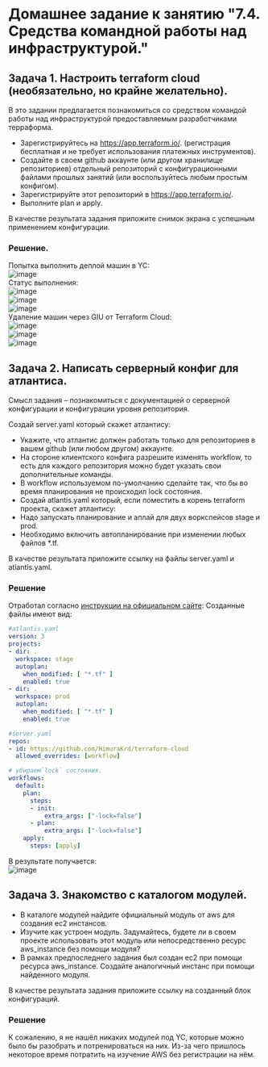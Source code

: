 # Домашнее задание к занятию "7.4. Средства командной работы над инфраструктурой."

## Задача 1. Настроить terraform cloud (необязательно, но крайне желательно).
В это задании предлагается познакомиться со средством командой работы над инфраструктурой предоставляемым разработчиками терраформа.  

* Зарегистрируйтесь на https://app.terraform.io/. (регистрация бесплатная и не требует использования платежных инструментов).
* Создайте в своем github аккаунте (или другом хранилище репозиториев) отдельный репозиторий с конфигурационными файлами прошлых занятий (или воспользуйтесь любым простым конфигом).  
* Зарегистрируйте этот репозиторий в https://app.terraform.io/.
* Выполните plan и apply.

В качестве результата задания приложите снимок экрана с успешным применением конфигурации.
### Решение.

Попытка выполнить деплой машин в YC:  
![image](https://user-images.githubusercontent.com/68470186/148061937-b01ac2af-3ab6-4106-b033-c85253797319.png)  
Статус выполнения:  
![image](https://user-images.githubusercontent.com/68470186/148061954-ed841fdb-2609-45f9-aec2-192df5f99de2.png)  
![image](https://user-images.githubusercontent.com/68470186/148061962-c5709abf-92d9-4bc6-8322-35cee9c9825f.png)  
![image](https://user-images.githubusercontent.com/68470186/148061977-8260b660-f9df-4416-870d-3f6b9f0d25ab.png)  
Удаление машин через GIU от Terraform Cloud:  
![image](https://user-images.githubusercontent.com/68470186/148062005-e68e81eb-081b-4ec2-ab60-783af3872ae5.png)  
![image](https://user-images.githubusercontent.com/68470186/148062011-a580ae44-3ea8-48e9-a094-d31429215e09.png)  
![image](https://user-images.githubusercontent.com/68470186/148062022-8496c11f-c9bc-46fc-a554-fb654f22c725.png)


## Задача 2. Написать серверный конфиг для атлантиса.
Смысл задания – познакомиться с документацией о серверной конфигурации и конфигурации уровня репозитория.  

Создай server.yaml который скажет атлантису:  

* Укажите, что атлантис должен работать только для репозиториев в вашем github (или любом другом) аккаунте.  
* На стороне клиентского конфига разрешите изменять workflow, то есть для каждого репозитория можно будет указать свои дополнительные команды.  
* В workflow используемом по-умолчанию сделайте так, что бы во время планирования не происходил lock состояния.  
* Создай atlantis.yaml который, если поместить в корень terraform проекта, скажет атлантису:  
* Надо запускать планирование и аплай для двух воркспейсов stage и prod.
* Необходимо включить автопланирование при изменении любых файлов *.tf.  

В качестве результата приложите ссылку на файлы server.yaml и atlantis.yaml.  

### Решение
Отработал согласно [инструкции на официальном сайте](https://www.runatlantis.io/guide/testing-locally.html):
Созданные файлы имеют вид:
```yml
#atlantis.yaml
version: 3
projects:
- dir: .
  workspace: stage
  autoplan:
    when_modified: [ "*.tf" ]
    enabled: true
- dir: .
  workspace: prod
  autoplan:
    when_modified: [ "*.tf" ]
    enabled: true
```
``` yml
#server.yaml
repos:
- id: https://github.com/HimuraKrd/terraform-cloud
  allowed_overrides: [workflow]

# убираем`lock` состояния.
workflows:
  default:
    plan:
      steps:
      - init:
          extra_args: ["-lock=false"]
      - plan:
          extra_args: ["-lock=false"]
    apply:
      steps: [apply]
```
В результате получается:  
![image](https://user-images.githubusercontent.com/68470186/148062493-adcb8abc-e291-4c2a-a092-0d3db7095f0d.png)


## Задача 3. Знакомство с каталогом модулей.
* В каталоге модулей найдите официальный модуль от aws для создания ec2 инстансов.
* Изучите как устроен модуль. Задумайтесь, будете ли в своем проекте использовать этот модуль или непосредственно ресурс aws_instance без помощи модуля?
* В рамках предпоследнего задания был создан ec2 при помощи ресурса aws_instance. Создайте аналогичный инстанс при помощи найденного модуля.

В качестве результата задания приложите ссылку на созданный блок конфигураций.

### Решение
К сожалению, я не нашёл никаких модулей под YC, которые можно было бы разобрать и потренироваться на них. Из-за чего пришлось некоторое время потратить на изучение AWS без регистрации на нём. 
